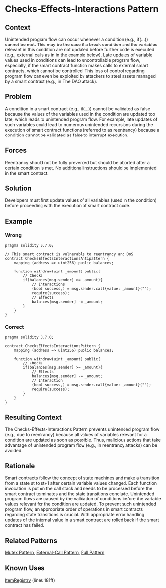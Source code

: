 # Checks-Effects-Interactions Pattern

## Context
Unintended program flow can occur whenever a condition (e.g., if(…)) cannot be met. This may be the case if a break condition and the variables relevant in this condition are not updated before further code is executed (e.g., external calls as in in the example below). Late updates of variable values used in conditions can lead to uncontrollable program flow, especially, if the smart contract function makes calls to external smart contracts, which cannot be controlled. This loss of control regarding program flow can even be exploited by attackers to steel assets managed by a smart contract (e.g., in The DAO attack).
## Problem
A condition in a smart contract (e.g., if(…)) cannot be validated as false because the values of the variables used in the condition are updated too late, which leads to unintended program flow. For example, late updates of such variables could lead to numerous unintended recursions during the execution of smart contract functions (referred to as reentrancy) because a condition cannot be validated as false to interrupt execution. 
## Forces
Reentrancy should not be fully prevented but should be aborted after a certain condition is met. No additional instructions should be implemented in the smart contract.
## Solution
Developers must first update values of all variables (used in the condition) before proceeding with the execution of smart contract code.
## Example
### Wrong
```Solidity 
pragma solidity 0.7.0;

// This smart contract is vulnerable to reentrancy and DoS
contract ChecksEffectsInteractionsAntipattern {
    mapping (address => uint256) public balances;

    function withdraw(uint _amount) public{
        // Checks
        if(balances[msg.sender] >= _amount){
            // Interactions
            (bool success,) = msg.sender.call{value: _amount}("");
            require(success);
            // Effects
            balances[msg.sender] -= _amount;
        }
    }
}
```
### Correct
```Solidity 
pragma solidity 0.7.0;

contract ChecksEffectsInteractionsPattern {
    mapping (address => uint256) public balances;

    function withdraw(uint _amount) public{
        // Checks
        if(balances[msg.sender] >= _amount){
            // Effects
            balances[msg.sender] -= _amount;
            // Interaction
            (bool success,) = msg.sender.call{value: _amount}("");
            require(success);
        }
    }
}

```
## Resulting Context
The Checks-Effects-Interactions Pattern prevents unintended program flow (e.g., due to reentrancy) because all values of variables relevant for a condition are updated as soon as possible. Thus, malicious actions that take advantage of unintended program flow (e.g., in reentrancy attacks) can be avoided.
## Rationale
Smart contracts follow the concept of state machines and make a transition from a state st to st+1 after certain variable values changed. Each function invocation is put on the call stack and needs to be processed before the smart contract terminates and the state transitions conclude. Unintended program flows are caused by the validation of conditions before the variable values relevant for the condition are updated. To prevent such unintended program flow, an appropriate order of operations in smart contracts regarding state transitions is crucial. With appropriate error handling updates of the internal value in a smart contract are rolled back if the smart contract has failed.
## Related Patterns
[Mutex Pattern](../../Design%20Patterns/Mutex%20Pattern/README.md), [External-Call Pattern](/Idioms/External-Call%20Pattern/README.md#context), [Pull Pattern](../../Design%20Patterns/Pull%20Pattern/README.md)
## Known Uses
[ItemRegistry](https://etherscan.io/address/0x17df117bb806a622d841bd5166a23b5d8746232f/#code) (lines 181ff)
